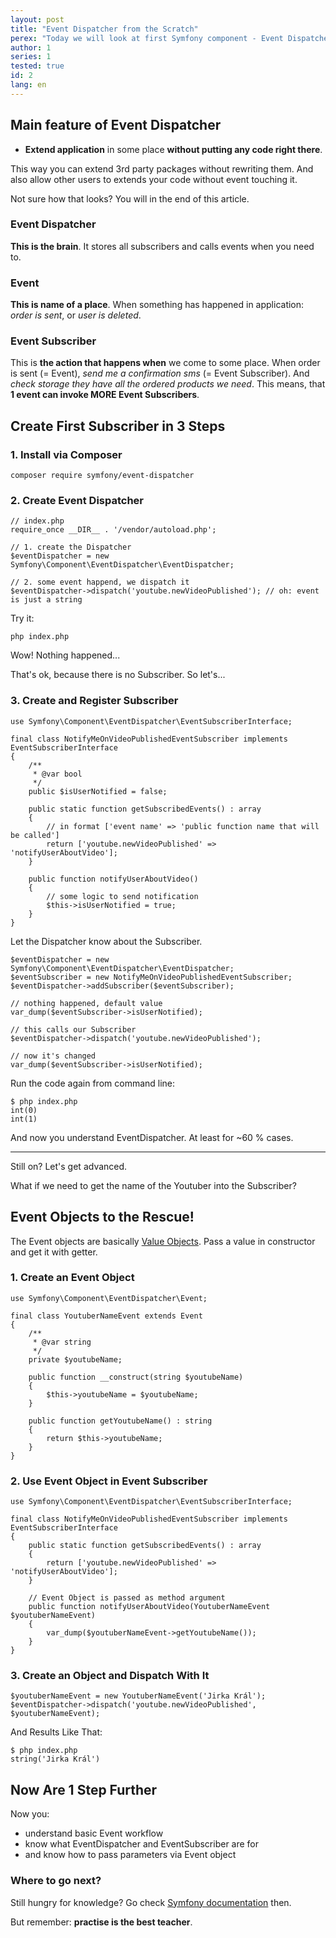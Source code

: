 ```yaml
---
layout: post
title: "Event Dispatcher from the Scratch"
perex: "Today we will look at first Symfony component - Event Dispatcher. Why should you start with it? It gives you flexibility, it is easy to understand and it helps you to write decoupled code."
author: 1
series: 1 
tested: true
id: 2
lang: en
---
```



## Main feature of Event Dispatcher 

- **Extend application** in some place **without putting any code right there**.

This way you can extend 3rd party packages without rewriting them. And also allow other users to extends your code without event touching it.

Not sure how that looks? You will in the end of this article.


### Event Dispatcher

**This is the brain**. It stores all subscribers and calls events when you need to. 


### Event

**This is name of a place**. When something has happened in application: *order is sent*, 
or *user is deleted*.     


### Event Subscriber

This is **the action that happens when** we come to some place. When order is sent (= Event), *send me a confirmation sms* (= Event Subscriber). And *check storage they have all the ordered products we need*. This means, that **1 event can invoke MORE Event Subscribers**.


## Create First Subscriber in 3 Steps 


### 1. Install via Composer

```language-bash
composer require symfony/event-dispatcher
```


### 2. Create Event Dispatcher

```language-php
// index.php
require_once __DIR__ . '/vendor/autoload.php';

// 1. create the Dispatcher
$eventDispatcher = new Symfony\Component\EventDispatcher\EventDispatcher;

// 2. some event happend, we dispatch it 
$eventDispatcher->dispatch('youtube.newVideoPublished'); // oh: event is just a string
```

Try it:

```language-bash
php index.php
```

Wow! Nothing happened...

That's ok, because there is no Subscriber. So let's...
 

### 3. Create and Register Subscriber

```language-php
use Symfony\Component\EventDispatcher\EventSubscriberInterface;

final class NotifyMeOnVideoPublishedEventSubscriber implements EventSubscriberInterface
{
    /**
     * @var bool
     */
    public $isUserNotified = false;

    public static function getSubscribedEvents() : array
    {
        // in format ['event name' => 'public function name that will be called']
        return ['youtube.newVideoPublished' => 'notifyUserAboutVideo'];
    }

    public function notifyUserAboutVideo()
    {
        // some logic to send notification
        $this->isUserNotified = true;
    }
}
```

Let the Dispatcher know about the Subscriber.

```language-php
$eventDispatcher = new Symfony\Component\EventDispatcher\EventDispatcher;
$eventSubscriber = new NotifyMeOnVideoPublishedEventSubscriber;
$eventDispatcher->addSubscriber($eventSubscriber);

// nothing happened, default value
var_dump($eventSubscriber->isUserNotified);

// this calls our Subscriber
$eventDispatcher->dispatch('youtube.newVideoPublished');

// now it's changed
var_dump($eventSubscriber->isUserNotified);
```

Run the code again from command line:

```language-php
$ php index.php
int(0)
int(1)
```

And now you understand EventDispatcher. At least for ~60 % cases. 

---

Still on? Let's get advanced.

What if we need to get the name of the Youtuber into the Subscriber?


## Event Objects to the Rescue!

The Event objects are basically [Value Objects](http://richardmiller.co.uk/2014/11/06/value-objects/). Pass a value in constructor and get it with getter.


### 1. Create an Event Object

```language-php
use Symfony\Component\EventDispatcher\Event;

final class YoutuberNameEvent extends Event
{
    /**
     * @var string
     */
    private $youtubeName;

    public function __construct(string $youtubeName)
    {
        $this->youtubeName = $youtubeName;
    }

    public function getYoutubeName() : string
    {
        return $this->youtubeName;
    }
}
```


### 2. Use Event Object in Event Subscriber

```language-php
use Symfony\Component\EventDispatcher\EventSubscriberInterface;

final class NotifyMeOnVideoPublishedEventSubscriber implements EventSubscriberInterface
{
    public static function getSubscribedEvents() : array
    {
        return ['youtube.newVideoPublished' => 'notifyUserAboutVideo'];
    }

    // Event Object is passed as method argument
    public function notifyUserAboutVideo(YoutuberNameEvent $youtuberNameEvent)
    {
        var_dump($youtuberNameEvent->getYoutubeName());    
    }
}
```


### 3. Create an Object and Dispatch With It

```language-php
$youtuberNameEvent = new YoutuberNameEvent('Jirka Král');
$eventDispatcher->dispatch('youtube.newVideoPublished', $youtuberNameEvent);
```

And Results Like That:

```language-php
$ php index.php
string('Jirka Král')
``` 


## Now Are 1 Step Further

Now you:

- understand basic Event workflow
- know what EventDispatcher and EventSubscriber are for
- and know how to pass parameters via Event object

### Where to go next?

Still hungry for knowledge? Go check [Symfony documentation](http://symfony.com/doc/current/components/event_dispatcher.html) then. 

But remember: **practise is the best teacher**.
